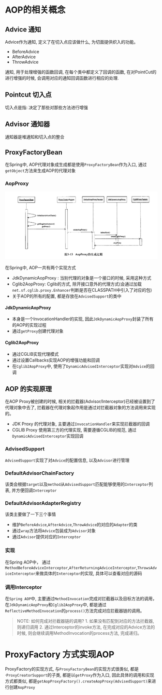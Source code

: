 # AOP的相关概念

## Advice 通知
Advice作为通知, 定义了在切入点应该做什么,  为切面提供织入的功能。
- BeforeAdvice
- AfterAdvice
- ThrowAdvice

通知, 用于处理增强的函数回调, 在每个类中都定义了回调的函数, 在对PointCut的进行增强的时候, 会调用对应的通知回调函数进行相应的处理.

## Pointcut 切入点

切入点是指: 决定了那些对那些方法进行增强


## Advisor 通知器

通知器是堆通知和切入点的整合

## ProxyFactoryBean
在Spring中, AOP代理对象成生成都是使用`ProxyFactoryBean`作为入口, 通过`getObject`方法来生成AOP的代理对象

### AopProxy
![AopProxy创建序列图](../../img/spring/create_aop_proxy.png)

在Spring中, AOP一共有两个实现方式
- JdkDynamicAopProxy : 当别代理的对象是一个接口的时候, 采用这种方式
- Cglib2AopProxy: Cglib的方式, 除开接口意外的代理方式(会通过加载`net.sf.cglib.proxy.Enhancer`判断是否在CLASSPATH中引入了对应的包)
- 关于AOP的所有的配置, 都是存放在`AdvisedSupport`的类中

#### JdkDynamicAopProxy
- 本身是一个InvocationHandler的实现, 因此`JdkDynamicAopProxy`封装了所有的AOP的实现过程
- 通过`getProxy`创建代理对象

#### Cglib2AopProxy
- 通过CGLIB实现代理模式
- 通过设置Callbacks实现AOP的增强功能和回调
- 在`Cglib2AopProxy`中, 使用了`DynamicAdvisedInterceptor`实现对`Advice`的回调


## AOP 的实现原理
在AOP Proxy被创建的时候, 相关的拦截器(Advisor/Interceptor)已经被设置到了代理对象中去了, 拦截器在代理对象起作用是通过对拦截器对象的方法调用来实现的。

- JDK Proxy 的代理对象, 主要通过`InvocationHandler`来实现拦截器的回调
- CGLIB Proxy 使用第三方的代理实现, 需要遵循CGLIB的规范, 通过`DynamicAdvisedInterceptor`实现回调

### AdvisedSupport
`AdvisedSupport`实现了对`Advice`的配置信息, 以及`Advisor`进行管理

### DefaultAdvisorChainFactory
该类会根据`target`以及`method`从`AdvisedSupport`匹配能够使用的`Interceptor`列表, 并方便回调`Interceptor`

### DefaultAdvisorAdapterRegistry
该类主要做了一下三个事情
- 维护`BeforeAdvice`,`AfterAdvice`,`ThrowAdvice`的对应的`Adapter`的类
- 通过`wrap`方法将`Advice`包装成为`Advisor`对象
- 通过`Advisor`提供对应的`Interceptor`

### 实现
在Spring AOP中， 通过`MethodBeforeAdviceInterceptor`,`AfterReturningAdviceInterceptor`,`ThrowsAdviceInterceptor`来做具体的`Interceptor`的实现, 具体可以查看对应的源码

### 调用Interceptor
在`Spring AOP`中, 主要通过`MethodInvocation`完成对拦截器以及目标方法的调用，在`JdkDynamicAopProxy`和`Cglib2AopProxy`中, 都是通过`ReflectiveMethodInvocation`的`process()`方法完成对应拦截器链的调用。

> NOTE: 如何完成对拦截器链的调用? 1. 如果没有匹配到对应的方法拦截器, 则递归调用  2. 通过Interceptor的invoke方法, 在完成对应的Advice方法的时候, 则会继续调用MethodInvocation的process方法, 完成递归。


# ProxyFactory 方式实现AOP
ProxyFactory的实现方式, 与`ProxyFactoryBean`的实现方式很类似, 都是·`ProxyCreatorSupport`的子类, 都是以`getProxy`作为入口, 因此具体的调用和实现方式都类似, 都是`getAopProxyFactory().createAopProxy(AdvisedSupport)`来进行创建`AopProxy`
